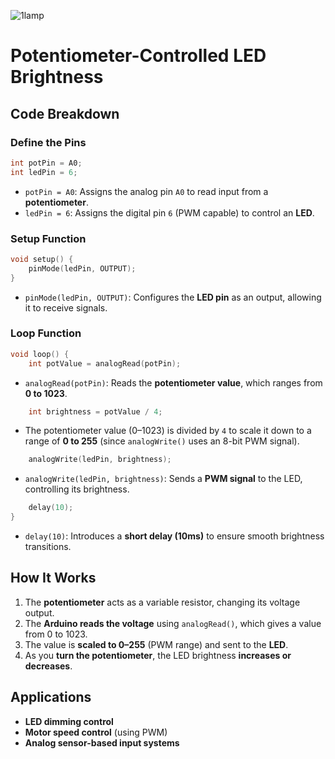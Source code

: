 ![1lamp](https://github.com/user-attachments/assets/25ca78d0-f677-479e-91a2-5c919072ad66)

 # Potentiometer-Controlled LED Brightness

## Code Breakdown

### Define the Pins
```cpp
int potPin = A0;
int ledPin = 6;
```
- `potPin = A0`: Assigns the analog pin `A0` to read input from a **potentiometer**.
- `ledPin = 6`: Assigns the digital pin `6` (PWM capable) to control an **LED**.

### Setup Function
```cpp
void setup() {
    pinMode(ledPin, OUTPUT);
}
```
- `pinMode(ledPin, OUTPUT)`: Configures the **LED pin** as an output, allowing it to receive signals.

### Loop Function
```cpp
void loop() {
    int potValue = analogRead(potPin);
```
- `analogRead(potPin)`: Reads the **potentiometer value**, which ranges from **0 to 1023**.

```cpp
    int brightness = potValue / 4;
```
- The potentiometer value (0–1023) is divided by `4` to scale it down to a range of **0 to 255** (since `analogWrite()` uses an 8-bit PWM signal).

```cpp
    analogWrite(ledPin, brightness);
```
- `analogWrite(ledPin, brightness)`: Sends a **PWM signal** to the LED, controlling its brightness.

```cpp
    delay(10);
}
```
- `delay(10)`: Introduces a **short delay (10ms)** to ensure smooth brightness transitions.

## How It Works
1. The **potentiometer** acts as a variable resistor, changing its voltage output.
2. The **Arduino reads the voltage** using `analogRead()`, which gives a value from 0 to 1023.
3. The value is **scaled to 0–255** (PWM range) and sent to the **LED**.
4. As you **turn the potentiometer**, the LED brightness **increases or decreases**.

## Applications
- **LED dimming control**
- **Motor speed control** (using PWM)
- **Analog sensor-based input systems**

